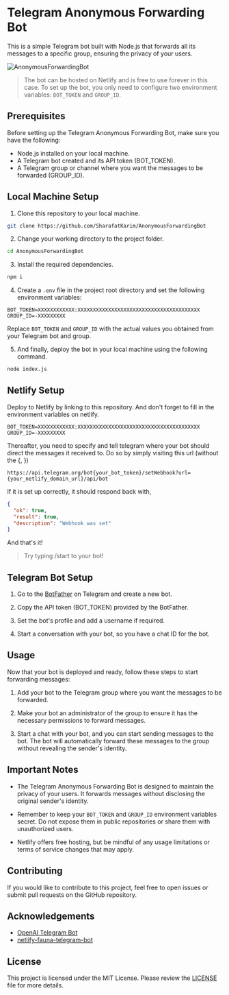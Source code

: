 # Telegram Anonymous Forwarding Bot

This is a simple Telegram bot built with Node.js that forwards all its messages to a specific group, ensuring the privacy of your users. 

![AnonymousForwardingBot](https://socialify.git.ci/SharafatKarim/AnonymousForwardingBot/image?description=1&descriptionEditable=Telegram%20anonymous%20text%20forwarding%20bot&font=Source%20Code%20Pro&forks=1&issues=1&language=1&name=1&owner=1&pattern=Floating%20Cogs&pulls=1&stargazers=1&theme=Auto)

> The bot can be hosted on Netlify and is free to use forever in this case. To set up the bot, you only need to configure two environment variables: `BOT_TOKEN` and `GROUP_ID`.

## Prerequisites

Before setting up the Telegram Anonymous Forwarding Bot, make sure you have the following:

- Node.js installed on your local machine.
- A Telegram bot created and its API token (BOT_TOKEN).
- A Telegram group or channel where you want the messages to be forwarded (GROUP_ID).

## Local Machine Setup

1. Clone this repository to your local machine.

```bash
git clone https://github.com/SharafatKarim/AnonymousForwardingBot
```

2. Change your working directory to the project folder.

```bash
cd AnonymousForwardingBot
```

3. Install the required dependencies.

```bash
npm i
```

4. Create a `.env` file in the project root directory and set the following environment variables:

```env
BOT_TOKEN=XXXXXXXXXXXX:XXXXXXXXXXXXXXXXXXXXXXXXXXXXXXXXXXXXXXXX
GROUP_ID=-XXXXXXXXX
```

Replace `BOT_TOKEN` and `GROUP_ID` with the actual values you obtained from your Telegram bot and group.

5. And finally, deploy the bot in your local machine using the following command.

```bash
node index.js
```

## Netlify Setup

Deploy to Netlify by linking to this repository. And don't forget to fill in the environment variables on netlify.

```env
BOT_TOKEN=XXXXXXXXXXXX:XXXXXXXXXXXXXXXXXXXXXXXXXXXXXXXXXXXXXXXX
GROUP_ID=-XXXXXXXXX
```
Thereafter, you need to specify and tell telegram where your bot should direct the messages it received to. Do so by simply visiting this url (without the {, })

```
https://api.telegram.org/bot{your_bot_token}/setWebhook?url={your_netlify_domain_url}/api/bot
```

If it is set up correctly, it should respond back with,

```json
{
  "ok": true,
  "result": true,
  "description": "Webhook was set"
}
```

And that's it!

> Try typing /start to your bot!

## Telegram Bot Setup

1. Go to the [BotFather](https://core.telegram.org/bots#botfather) on Telegram and create a new bot.

2. Copy the API token (BOT_TOKEN) provided by the BotFather.

3. Set the bot's profile and add a username if required.

4. Start a conversation with your bot, so you have a chat ID for the bot.

## Usage

Now that your bot is deployed and ready, follow these steps to start forwarding messages:

1. Add your bot to the Telegram group where you want the messages to be forwarded.

2. Make your bot an administrator of the group to ensure it has the necessary permissions to forward messages.

3. Start a chat with your bot, and you can start sending messages to the bot. The bot will automatically forward these messages to the group without revealing the sender's identity.

## Important Notes

- The Telegram Anonymous Forwarding Bot is designed to maintain the privacy of your users. It forwards messages without disclosing the original sender's identity.

- Remember to keep your `BOT_TOKEN` and `GROUP_ID` environment variables secret. Do not expose them in public repositories or share them with unauthorized users.

- Netlify offers free hosting, but be mindful of any usage limitations or terms of service changes that may apply.

## Contributing

If you would like to contribute to this project, feel free to open issues or submit pull requests on the GitHub repository.

## Acknowledgements
- [OpenAI Telegram Bot](https://github.com/sr-tamim/openai-telegram-bot/)
- [netlify-fauna-telegram-bot](https://github.com/jokarz/netlify-fauna-telegram-bot)

## License

This project is licensed under the MIT License. Please review the [LICENSE](LICENSE) file for more details.
